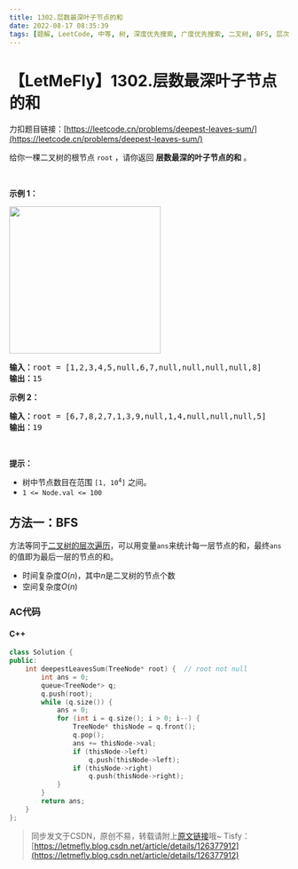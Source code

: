 ```yaml
---
title: 1302.层数最深叶子节点的和
date: 2022-08-17 08:35:39
tags: [题解, LeetCode, 中等, 树, 深度优先搜索, 广度优先搜索, 二叉树, BFS, 层次遍历, 层序遍历]
---
```


# 【LetMeFly】1302.层数最深叶子节点的和

力扣题目链接：[https://leetcode.cn/problems/deepest-leaves-sum/](https://leetcode.cn/problems/deepest-leaves-sum/)

<p>给你一棵二叉树的根节点 <code>root</code> ，请你返回 <strong>层数最深的叶子节点的和</strong> 。</p>

<p> </p>

<p><strong>示例 1：</strong></p>

<!-- <p><strong><img alt="" src="https://assets.leetcode-cn.com/aliyun-lc-upload/uploads/2019/12/28/1483_ex1.png" style="height: 265px; width: 273px;" /></strong></p> -->

<p><strong><img alt="" src="https://cors.tisfy.eu.org/https://img-blog.csdnimg.cn/fad04952e29b43a998ffacb6d81ab73d.png" style="height: 265px; width: 273px;" /></strong></p>

<pre>
<strong>输入：</strong>root = [1,2,3,4,5,null,6,7,null,null,null,null,8]
<strong>输出：</strong>15
</pre>

<p><strong>示例 2：</strong></p>

<pre>
<strong>输入：</strong>root = [6,7,8,2,7,1,3,9,null,1,4,null,null,null,5]
<strong>输出：</strong>19
</pre>

<p> </p>

<p><strong>提示：</strong></p>

<ul>
	<li>树中节点数目在范围 <code>[1, 10<sup>4</sup>]</code> 之间。</li>
	<li><code>1 <= Node.val <= 100</code></li>
</ul>


    
## 方法一：BFS

方法等同于[二叉树的层次遍历](https://blog.letmefly.xyz/2022/07/04/LeetCode%200107.%E4%BA%8C%E5%8F%89%E6%A0%91%E7%9A%84%E5%B1%82%E5%BA%8F%E9%81%8D%E5%8E%86II/)，可以用变量```ans```来统计每一层节点的和，最终```ans```的值即为最后一层的节点的和。

+ 时间复杂度$O(n)$，其中$n$是二叉树的节点个数
+ 空间复杂度$O(n)$

### AC代码

#### C++

```cpp
class Solution {
public:
    int deepestLeavesSum(TreeNode* root) {  // root not null
        int ans = 0;
        queue<TreeNode*> q;
        q.push(root);
        while (q.size()) {
            ans = 0;
            for (int i = q.size(); i > 0; i--) {
                TreeNode* thisNode = q.front();
                q.pop();
                ans += thisNode->val;
                if (thisNode->left)
                    q.push(thisNode->left);
                if (thisNode->right)
                    q.push(thisNode->right);
            }
        }
        return ans;
    }
};
```

> 同步发文于CSDN，原创不易，转载请附上[原文链接](https://blog.letmefly.xyz/2022/08/17/LeetCode%201302.%E5%B1%82%E6%95%B0%E6%9C%80%E6%B7%B1%E5%8F%B6%E5%AD%90%E8%8A%82%E7%82%B9%E7%9A%84%E5%92%8C/)哦~
> Tisfy：[https://letmefly.blog.csdn.net/article/details/126377912](https://letmefly.blog.csdn.net/article/details/126377912)
